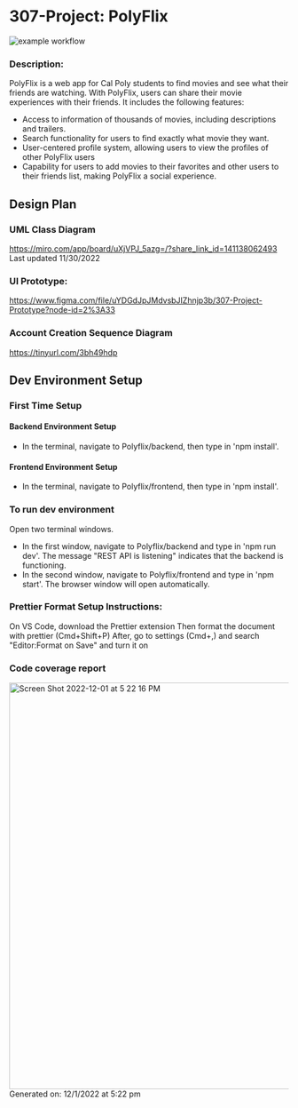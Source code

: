 # 307-Project: PolyFlix

![example workflow](https://github.com/shaikh7860/PolyFlix/actions/workflows/new_main_polyflix.yml/badge.svg)

### Description:
PolyFlix is a web app for Cal Poly students to find movies and see what their friends are watching. With PolyFlix, users can share their movie experiences with their friends. It includes the following features:
- Access to information of thousands of movies, including descriptions and trailers.
- Search functionality for users to find exactly what movie they want.
- User-centered profile system, allowing users to view the profiles of other PolyFlix users
- Capability for users to add movies to their favorites and other users to their friends list, making PolyFlix a social experience.

## Design Plan

### UML Class Diagram
https://miro.com/app/board/uXjVPJ_5azg=/?share_link_id=141138062493
Last updated 11/30/2022

### UI Prototype:
https://www.figma.com/file/uYDGdJpJMdvsbJIZhnjp3b/307-Project-Prototype?node-id=2%3A33

### Account Creation Sequence Diagram
https://tinyurl.com/3bh49hdp


## Dev Environment Setup
### First Time Setup
#### Backend Environment Setup
- In the terminal, navigate to Polyflix/backend, then type in 'npm install'.
#### Frontend Environment Setup
- In the terminal, navigate to Polyflix/frontend, then type in 'npm install'.
### To run dev environment
Open two terminal windows. 
- In the first window, navigate to Polyflix/backend and type in 'npm run dev'. The message "REST API is listening" indicates that the backend is functioning.
- In the second window, navigate to Polyflix/frontend and type in 'npm start'. The browser window will open automatically.

### Prettier Format Setup Instructions:
On VS Code, download the Prettier extension
Then format the document with prettier (Cmd+Shift+P)
After, go to settings (Cmd+,) and search "Editor:Format on Save" and turn it on

### Code  coverage report
<img width="732" alt="Screen Shot 2022-12-01 at 5 22 16 PM" src="https://user-images.githubusercontent.com/15881669/205193413-45941f2a-c29a-4bdb-9374-0d047680e856.png">
Generated on: 12/1/2022 at 5:22 pm

